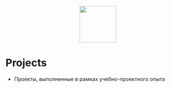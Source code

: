 <div id="header" align="center">
  <img src="https://media.giphy.com/media/0FMDVgOOLQ0Az5vSK1/giphy.gif" width="100"/>
</div>

# Projects
- Проекты, выполненные в рамках учебно-проектного опыта 
